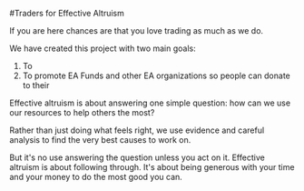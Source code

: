 #Traders for Effective Altruism

If you are here chances are that you love trading as much as we do. 

We have created this project with two main goals:

1. To
2. To promote EA Funds and other EA organizations so people can donate to their 







Effective altruism is about answering one simple question: how can we use our resources to help others the most?

Rather than just doing what feels right, we use evidence and careful analysis to find the very best causes to work on.

But it's no use answering the question unless you act on it. Effective altruism is about following through. It's about being generous with your time and your money to do the most good you can.

